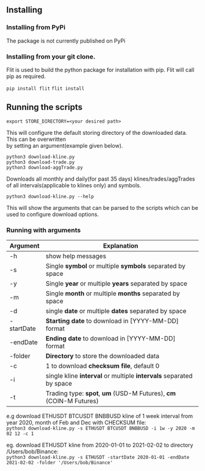 ## Installing 

### Installing from PyPi
The package is not currently published on PyPi

### Installing from your git clone.

Flit is used to build the python package for installation with pip.  Flit will call pip as required.

`pip install flit`
`flit install`



## Running the scripts

`export STORE_DIRECTORY=<your desired path>`

This will configure the default storing directory of the downloaded data. This can be 
overwritten <br/> by setting an argument(example given below). 

`python3 download-kline.py` <br/>
`python3 download-trade.py` <br/>
`python3 download-aggTrade.py` 

Downloads all monthly and daily(for past 35 days) klines/trades/aggTrades of all intervals(applicable to klines only) and symbols.

`python3 download-kline.py --help` 

This will show the arguments that can be parsed to the scripts which can be used to configure download options.

### Running with arguments
| Argument        | Explanation |         
| --------------- | ---------------- |
| -h              | show help messages| 
| -s              | Single **symbol** or multiple **symbols** separated by space | 
| -y              | Single **year** or multiple **years** separated by space| 
| -m              | Single **month** or multiple **months** separated by space | 
| -d              | single **date** or multiple **dates** separated by space    | 
| -startDate      | **Starting date** to download in [YYYY-MM-DD] format    | 
| -endDate        | **Ending date** to download in [YYYY-MM-DD] format     | 
| -folder         | **Directory** to store the downloaded data    | 
| -c              | 1 to download **checksum file**, default 0       | 
| -i              | single kline **interval** or multiple **intervals** separated by space      |
| -t              | Trading type: **spot**, **um** (USD-M Futures), **cm** (COIN-M Futures)    |

e.g download ETHUSDT BTCUSDT BNBBUSD kline of 1 week interval from year 2020, month of Feb and Dec with CHECKSUM file:<br/>
`python3 download-kline.py -s ETHUSDT BTCUSDT BNBBUSD -i 1w -y 2020 -m 02 12 -c 1`

eg. download ETHUSDT kline from 2020-01-01 to 2021-02-02 to directory /Users/bob/Binance:<br/>
`python3 download-kline.py -s ETHUSDT -startDate 2020-01-01 -endDate 2021-02-02 -folder '/Users/bob/Binance'`
